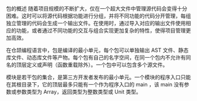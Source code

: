 包的概述
随着项目规模的不断扩大，仅在一个超大文件中管理源代码会变得十分困难。这时可以将源代码根据功能进行分组，并将不同功能的代码分开管理，每组独立管理的代码会生成一个输出文件。在使用时，通过导入对应的输出文件使用相应的功能，或者通过不同功能的交互与组合实现更加复杂的特性，使得项目管理更加高效。

在仓颉编程语言中，包是编译的最小单元，每个包可以单独输出 AST 文件、静态库文件、动态库文件等产物。每个包有自己的名字空间，在同一个包内不允许有同名的顶层定义或声明（函数重载除外）。一个包中可以包含多个源文件。

模块是若干包的集合，是第三方开发者发布的最小单元。一个模块的程序入口只能在其根目录下，它的顶层最多只能有一个作为程序入口的 main ，该 main 没有参数或参数类型为 Array<String>，返回类型为整数类型或 Unit 类型。